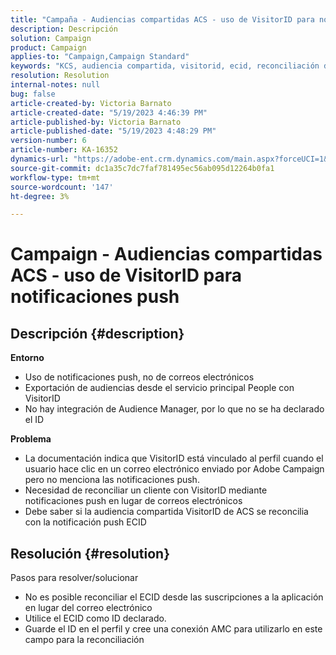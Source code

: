 ```yaml
---
title: "Campaña - Audiencias compartidas ACS - uso de VisitorID para notificaciones push"
description: Descripción
solution: Campaign
product: Campaign
applies-to: "Campaign,Campaign Standard"
keywords: "KCS, audiencia compartida, visitorid, ecid, reconciliación de perfiles, notificaciones push"
resolution: Resolution
internal-notes: null
bug: false
article-created-by: Victoria Barnato
article-created-date: "5/19/2023 4:46:39 PM"
article-published-by: Victoria Barnato
article-published-date: "5/19/2023 4:48:29 PM"
version-number: 6
article-number: KA-16352
dynamics-url: "https://adobe-ent.crm.dynamics.com/main.aspx?forceUCI=1&pagetype=entityrecord&etn=knowledgearticle&id=1cdaedb3-64f6-ed11-8848-6045bd0065b6"
source-git-commit: dc1a35c7dc7faf781495ec56ab095d12264b0fa1
workflow-type: tm+mt
source-wordcount: '147'
ht-degree: 3%

---
```


# Campaign - Audiencias compartidas ACS - uso de VisitorID para notificaciones push

## Descripción {#description}

<b>Entorno</b>
- Uso de notificaciones push, no de correos electrónicos
- Exportación de audiencias desde el servicio principal People con VisitorID
- No hay integración de Audience Manager, por lo que no se ha declarado el ID

<b>Problema</b>
- La documentación indica que VisitorID está vinculado al perfil cuando el usuario hace clic en un correo electrónico enviado por Adobe Campaign pero no menciona las notificaciones push.
- Necesidad de reconciliar un cliente con VisitorID mediante notificaciones push en lugar de correos electrónicos
- Debe saber si la audiencia compartida VisitorID de ACS se reconcilia con la notificación push ECID







## Resolución {#resolution}


Pasos para resolver/solucionar

- No es posible reconciliar el ECID desde las suscripciones a la aplicación en lugar del correo electrónico
- Utilice el ECID como ID declarado.
- Guarde el ID en el perfil y cree una conexión AMC para utilizarlo en este campo para la reconciliación



